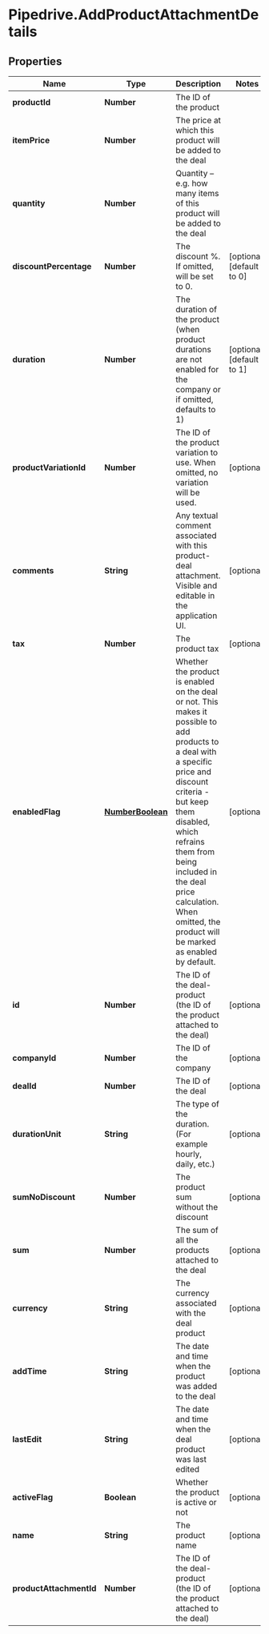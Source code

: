 # Pipedrive.AddProductAttachmentDetails

## Properties

Name | Type | Description | Notes
------------ | ------------- | ------------- | -------------
**productId** | **Number** | The ID of the product | 
**itemPrice** | **Number** | The price at which this product will be added to the deal | 
**quantity** | **Number** | Quantity – e.g. how many items of this product will be added to the deal | 
**discountPercentage** | **Number** | The discount %. If omitted, will be set to 0. | [optional] [default to 0]
**duration** | **Number** | The duration of the product (when product durations are not enabled for the company or if omitted, defaults to 1) | [optional] [default to 1]
**productVariationId** | **Number** | The ID of the product variation to use. When omitted, no variation will be used. | [optional] 
**comments** | **String** | Any textual comment associated with this product-deal attachment. Visible and editable in the application UI. | [optional] 
**tax** | **Number** | The product tax | [optional] 
**enabledFlag** | [**NumberBoolean**](NumberBoolean.md) | Whether the product is enabled on the deal or not. This makes it possible to add products to a deal with a specific price and discount criteria - but keep them disabled, which refrains them from being included in the deal price calculation. When omitted, the product will be marked as enabled by default. | [optional] 
**id** | **Number** | The ID of the deal-product (the ID of the product attached to the deal) | [optional] 
**companyId** | **Number** | The ID of the company | [optional] 
**dealId** | **Number** | The ID of the deal | [optional] 
**durationUnit** | **String** | The type of the duration. (For example hourly, daily, etc.) | [optional] 
**sumNoDiscount** | **Number** | The product sum without the discount | [optional] 
**sum** | **Number** | The sum of all the products attached to the deal | [optional] 
**currency** | **String** | The currency associated with the deal product | [optional] 
**addTime** | **String** | The date and time when the product was added to the deal | [optional] 
**lastEdit** | **String** | The date and time when the deal product was last edited | [optional] 
**activeFlag** | **Boolean** | Whether the product is active or not | [optional] 
**name** | **String** | The product name | [optional] 
**productAttachmentId** | **Number** | The ID of the deal-product (the ID of the product attached to the deal) | [optional] 


